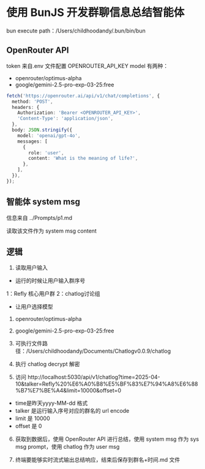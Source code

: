 # 使用 BunJS 开发群聊信息总结智能体

bun execute path：/Users/childhoodandy/.bun/bin/bun

## OpenRouter API

token 来自.env 文件配置 OPENROUTER_API_KEY
model 有两种：
- openrouter/optimus-alpha
- google/gemini-2.5-pro-exp-03-25:free

```typescript
fetch('https://openrouter.ai/api/v1/chat/completions', {
  method: 'POST',
  headers: {
    Authorization: 'Bearer <OPENROUTER_API_KEY>',
    'Content-Type': 'application/json',
  },
  body: JSON.stringify({
    model: 'openai/gpt-4o',
    messages: [
      {
        role: 'user',
        content: 'What is the meaning of life?',
      },
    ],
  }),
});
```
## 智能体 system msg

信息来自 ../Prompts/p1.md

读取该文件作为 system msg content

## 逻辑

1. 读取用户输入

- 运行的时候让用户输入群序号

1：Refly 核心用户群
2：chatlog讨论组

- 让用户选择模型

1. openrouter/optimus-alpha
2. google/gemini-2.5-pro-exp-03-25:free

3. 可执行文件路径：/Users/childhoodandy/Documents/Chatlogv0.0.9/chatlog
4. 执行 chatlog decrypt 解密
5. 访问 http://localhost:5030/api/v1/chatlog?time=2025-04-10&talker=Refly%20%E6%A0%B8%E5%BF%83%E7%94%A8%E6%88%B7%E7%BE%A4&limit=10000&offset=0

- time是昨天yyyy-MM-dd 格式
- talker 是运行输入序号对应的群名的 url encode
- limit 是 10000
- offset 是 0

6. 获取到数据后，使用 OpenRouter API 进行总结，使用 system msg 作为 sys msg prompt，使用 chatlog 作为 user msg

7. 终端要能够实时流式输出总结响应，结束后保存到群名+时间.md 文件
